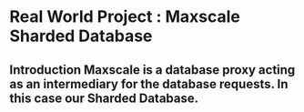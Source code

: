 # Real World Project : Maxscale Sharded Database 

## Introduction Maxscale is a database proxy acting as an intermediary for the database requests. In this case our Sharded Database. 


